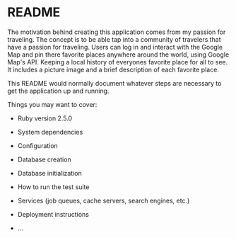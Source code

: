 # README

The motivation behind creating this application comes from my passion for
traveling. The concept is to be able tap into a community of travelers that
have a passion for traveling. Users can log in and interact with the Google Map
and pin there favorite places anywhere around the world, using Google Map's API.
Keeping a local history of everyones favorite place for all to see. It includes a
picture image and a brief description of each favorite place.



This README would normally document whatever steps are necessary to get the
application up and running.

Things you may want to cover:

* Ruby version
  2.5.0
* System dependencies

* Configuration

* Database creation

* Database initialization

* How to run the test suite

* Services (job queues, cache servers, search engines, etc.)

* Deployment instructions

* ...
